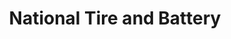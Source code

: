 ---
title: "National Tire and Battery"
url: /henrico/national-tire-and-battery/
shop: car repair
---